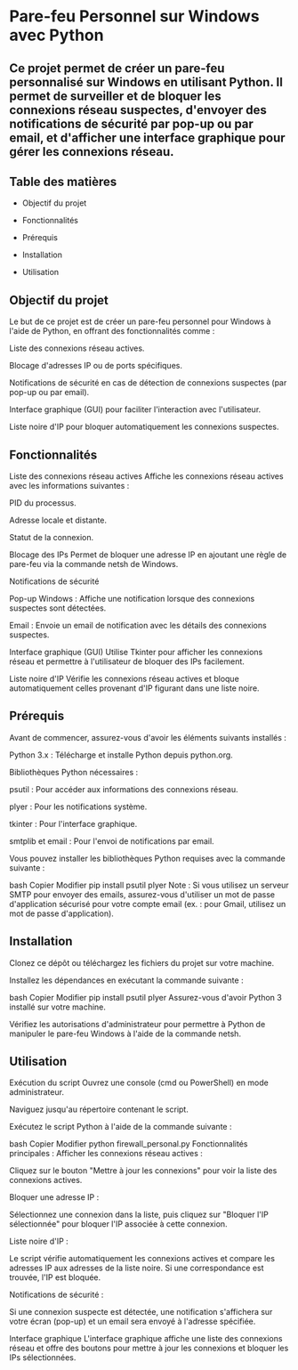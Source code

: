 # Pare-feu Personnel sur Windows avec Python
## Ce projet permet de créer un pare-feu personnalisé sur Windows en utilisant Python. Il permet de surveiller et de bloquer les connexions réseau suspectes, d'envoyer des notifications de sécurité par pop-up ou par email, et d'afficher une interface graphique pour gérer les connexions réseau.

## Table des matières
- Objectif du projet

- Fonctionnalités

- Prérequis

- Installation

- Utilisation


## Objectif du projet
Le but de ce projet est de créer un pare-feu personnel pour Windows à l'aide de Python, en offrant des fonctionnalités comme :

Liste des connexions réseau actives.

Blocage d'adresses IP ou de ports spécifiques.

Notifications de sécurité en cas de détection de connexions suspectes (par pop-up ou par email).

Interface graphique (GUI) pour faciliter l'interaction avec l'utilisateur.

Liste noire d'IP pour bloquer automatiquement les connexions suspectes.

## Fonctionnalités
Liste des connexions réseau actives
Affiche les connexions réseau actives avec les informations suivantes :

PID du processus.

Adresse locale et distante.

Statut de la connexion.

Blocage des IPs
Permet de bloquer une adresse IP en ajoutant une règle de pare-feu via la commande netsh de Windows.

Notifications de sécurité

Pop-up Windows : Affiche une notification lorsque des connexions suspectes sont détectées.

Email : Envoie un email de notification avec les détails des connexions suspectes.

Interface graphique (GUI)
Utilise Tkinter pour afficher les connexions réseau et permettre à l'utilisateur de bloquer des IPs facilement.

Liste noire d'IP
Vérifie les connexions réseau actives et bloque automatiquement celles provenant d'IP figurant dans une liste noire.

## Prérequis
Avant de commencer, assurez-vous d'avoir les éléments suivants installés :

Python 3.x : Télécharge et installe Python depuis python.org.

Bibliothèques Python nécessaires :

psutil : Pour accéder aux informations des connexions réseau.

plyer : Pour les notifications système.

tkinter : Pour l'interface graphique.

smtplib et email : Pour l'envoi de notifications par email.

Vous pouvez installer les bibliothèques Python requises avec la commande suivante :

bash
Copier
Modifier
pip install psutil plyer
Note : Si vous utilisez un serveur SMTP pour envoyer des emails, assurez-vous d'utiliser un mot de passe d'application sécurisé pour votre compte email (ex. : pour Gmail, utilisez un mot de passe d'application).

## Installation
Clonez ce dépôt ou téléchargez les fichiers du projet sur votre machine.

Installez les dépendances en exécutant la commande suivante :

bash
Copier
Modifier
pip install psutil plyer
Assurez-vous d'avoir Python 3 installé sur votre machine.

Vérifiez les autorisations d'administrateur pour permettre à Python de manipuler le pare-feu Windows à l'aide de la commande netsh.

## Utilisation
Exécution du script
Ouvrez une console (cmd ou PowerShell) en mode administrateur.

Naviguez jusqu'au répertoire contenant le script.

Exécutez le script Python à l'aide de la commande suivante :

bash
Copier
Modifier
python firewall_personal.py
Fonctionnalités principales :
Afficher les connexions réseau actives :

Cliquez sur le bouton "Mettre à jour les connexions" pour voir la liste des connexions actives.

Bloquer une adresse IP :

Sélectionnez une connexion dans la liste, puis cliquez sur "Bloquer l'IP sélectionnée" pour bloquer l'IP associée à cette connexion.

Liste noire d'IP :

Le script vérifie automatiquement les connexions actives et compare les adresses IP aux adresses de la liste noire. Si une correspondance est trouvée, l'IP est bloquée.

Notifications de sécurité :

Si une connexion suspecte est détectée, une notification s'affichera sur votre écran (pop-up) et un email sera envoyé à l'adresse spécifiée.

Interface graphique
L'interface graphique affiche une liste des connexions réseau et offre des boutons pour mettre à jour les connexions et bloquer les IPs sélectionnées.
